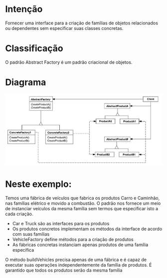 # Intenção

Fornecer uma interface para a criação de famílias de objetos relacionados ou
dependentes sem especificar suas classes concretas.

# Classificação

O padrão Abstract Factory é um padrão criacional de objetos.

# Diagrama

![img.png](diagrama.png)

# Neste exemplo:

Temos uma fábrica de veículos que fabrica os produtos Carro e Caminhão, nas famílias
elétrico e movido a combustão. O padrão nos fornece um meio de instanciar veículos da
mesma família sem termos que especificar isto a cada criação.

- Car e Truck são as interfaces para os produtos
- Os produtos concretos implementam os métodos da interface de acordo com suas famílias
- VehicleFactory define métodos para a criação de produtos
- As fábricas concretas instanciam apenas produtos de uma família específica

O método buildVehicles precisa apenas de uma fábrica e é capaz de executar suas operações
independentemente da família de produtos. É garantido que todos os produtos serão da mesma
família